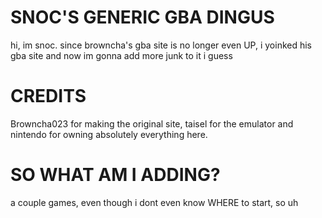 # SNOC'S GENERIC GBA DINGUS
hi, im snoc. since browncha's gba site is no longer even UP, i yoinked his gba site and now im gonna add more junk to it i guess

# CREDITS
Browncha023 for making the original site, taisel for the emulator and nintendo for owning absolutely everything here.

# SO WHAT AM I ADDING?
a couple games, even though i dont even know WHERE to start, so uh
